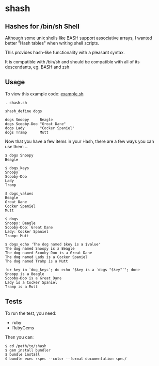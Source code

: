 #  shash
## Hashes for /bin/sh Shell

Although some unix shells like BASH support associative arrays, I wanted better "Hash tables" when writing shell scripts.

This provides hash-like functionality with a pleasant syntax.

It is compatible with /bin/sh and should be compatible with all of its descendants, eg. BASH and zsh

## Usage

To view this example code: [example.sh](/remi/shash/blob/master/examples/example.sh)

    . shash.sh

    shash_define dogs

    dogs Snoopy     Beagle
    dogs Scooby-Doo "Great Dane"
    dogs Lady       "Cocker Spaniel"
    dogs Tramp      Mutt

Now that you have a few items in your Hash, there are a few ways you can use them ...

    $ dogs Snoopy
    Beagle

    $ dogs_keys
    Snoopy
    Scooby-Doo
    Lady
    Tramp

    $ dogs_values
    Beagle
    Great Dane
    Cocker Spaniel
    Mutt

    $ dogs
    Snoopy: Beagle
    Scooby-Doo: Great Dane
    Lady: Cocker Spaniel
    Tramp: Mutt

    $ dogs_echo 'The dog named $key is a $value'
    The dog named Snoopy is a Beagle
    The dog named Scooby-Doo is a Great Dane
    The dog named Lady is a Cocker Spaniel
    The dog named Tramp is a Mutt

    for key in `dog_keys`; do echo "$key is a `dogs "$key"`"; done
    Snoopy is a Beagle
    Scooby-Doo is a Great Dane
    Lady is a Cocker Spaniel
    Tramp is a Mutt

## Tests

To run the test, you need:

 - ruby
 - RubyGems

Then you can:

    $ cd /path/to/shash
    $ gem install bundler
    $ bundle install
    $ bundle exec rspec --color --format documentation spec/
